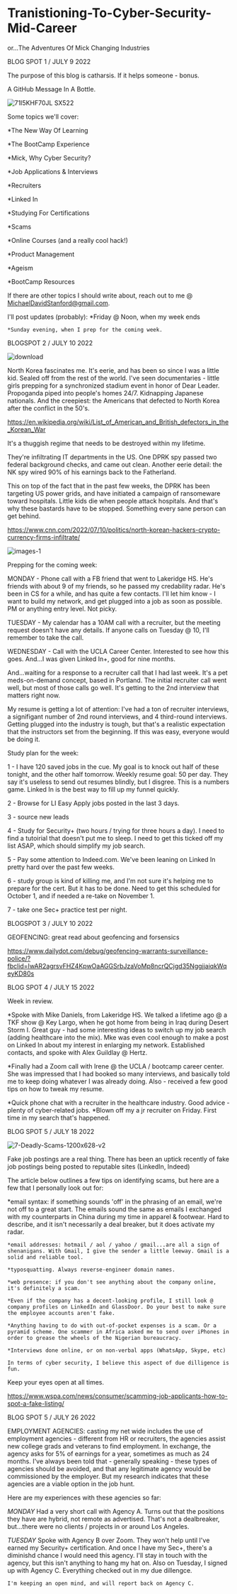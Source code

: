 # Tranistioning-To-Cyber-Security-Mid-Career
or...The Adventures Of Mick Changing Industries


BLOG SPOT 1 / JULY 9 2022

The purpose of this blog is catharsis. If it helps someone - bonus. 

A GitHub Message In A Bottle. 

![71I5KHF70JL _SX522_](https://user-images.githubusercontent.com/99157857/178168130-6a175657-e7d4-4f9d-82e0-998c80a1ba22.jpg)





Some topics we'll cover:



  *The New Way Of Learning

  *The BootCamp Experience

  *Mick, Why Cyber Security?

  *Job Applications & Interviews

  *Recruiters

  *Linked In

  *Studying For Certifications

  *Scams

  *Online Courses (and a really cool hack!)

  *Product Management

  *Ageism 

  *BootCamp Resources
  
  If there are other topics I should write about, reach out to me @ MichaelDavidStanford@gmail.com.








I'll post updates (probably):
    *Friday @ Noon, when my week ends
    
    *Sunday evening, when I prep for the coming week.
    

 



BLOGSPOT 2 / JULY 10 2022


 ![download](https://user-images.githubusercontent.com/99157857/178163629-4dc7d589-71ba-4d8d-8461-9725bad0ebe7.jpg)
 
North Korea fascinates me. It's eerie, and has been so since I was a little kid. Sealed off from the rest of the world.
I've seen documentaries - little girls prepping for a synchronized stadium event in honor of Dear Leader. Propoganda piped into people's homes 24/7. Kidnapping Japanese nationals. And the creepiest: the Americans that defected to North Korea after the conflict in the 50's. 


https://en.wikipedia.org/wiki/List_of_American_and_British_defectors_in_the_Korean_War



It's a thuggish regime that needs to be destroyed within my lifetime.

They're infiltrating IT departments in the US. One DPRK spy passed two federal background checks, and came out clean. Another eerie detail: the NK spy wired 90% of his earnings back to the Fatherland. 

This on top of the fact that in the past few weeks, the DPRK has been targeting US power grids, and have initiated a campaign of ransomeware toward hospitals. Little kids die when people attack hospitals. And that's why these bastards have to be stopped.
Something every sane person can get behind.


    

https://www.cnn.com/2022/07/10/politics/north-korean-hackers-crypto-currency-firms-infiltrate/

![images-1](https://user-images.githubusercontent.com/99157857/178171225-9b52d704-9ee3-4a20-a4dd-0375349dcd90.jpg)






Prepping for the coming week:

MONDAY - Phone call with a FB friend that went to Lakeridge HS. He's friends with about 9 of my friends, so he passed my credability radar. He's been in CS for a while, and has quite a few contacts. I'll let him know - I want to build my network, and get plugged into a job as soon as possible. PM or anything entry level. Not picky.

TUESDAY - My calendar has a 10AM call with a recruiter, but the meeting request doesn't have any details. If anyone calls on Tuesday @ 10, I'll remember to take the call.

WEDNESDAY - Call with the UCLA Career Center. Interested to see how this goes. And...I was given Linked In+, good for nine months.

And...waiting for a response to a recruiter call that I had last week. It's a pet meds-on-demand concept, based in Portland. The initial recruiter call went well, but most of those calls go well. It's getting to the 2nd interview that matters right now.


My resume is getting a lot of attention: I've had a ton of recruiter interviews, a signifigant number of 2nd round interviews, and 4 third-round interviews. Getting plugged into the industry is tough, but that's a realistic expectation that the instructors set from the beginning. If this was easy, everyone would be doing it.

Study plan for the week:

1 - I have 120 saved jobs in the cue. My goal is to knock out half of these tonight, and the other half tomorrow. 
Weekly resume goal: 50 per day. They say it's useless to send out resumes blindly, but I disgree. This is a numbers game. Linked In is the best way to fill up my funnel quickly.

2 - Browse for LI Easy Apply jobs posted in the last 3 days. 

3 - source new leads

4 - Study for Security+ (two hours / trying for three hours a day). I need to find a tutoirial that doesn't put me to sleep. I need to get this ticked off my list ASAP, which should simplify my job search. 

5 - Pay some attention to Indeed.com. We've been leaning on Linked In pretty hard over the past few weeks.

6 - study group is kind of killing me, and I'm not sure it's helping me to prepare for the cert. But it has to be done. Need to get this scheduled for October 1, and if needed a re-take on November 1. 

7 - take one Sec+ practice test per night.




BLOGSPOT 3 / JULY 10 2022


GEOFENCING: great read about geofencing and forsensics

  https://www.dailydot.com/debug/geofencing-warrants-surveillance-police/?fbclid=IwAR2agrsvFHZ4KpwOaAGGSrbJzaVoMp8ncrQCjgd35NggjjaiqkWqeyKD80s
  
  
  
  
  BLOG SPOT 4 / JULY 15 2022
  
  Week in review.
  
  *Spoke with Mike Daniels, from Lakeridge HS. We talked a lifetime ago @ a TKF show @ Key Largo, when he got home from being in Iraq during Desert Storm I. Great guy - had some interesting ideas to switch up my job search (adding healthcare into the mix). Mke was even cool enough to make a post on Linked In about my interest in enlarging my network. Established contacts, and spoke with Alex Guildlay @ Hertz.
  
  *Finally had a Zoom call with Irene @ the UCLA / bootcamp career center. She was impressed that I had booked so many interviews, and basically told me to keep doing whatever I was already doing. Also - received a few good tips on how to tweak my resume. 
  
  *Quick phone chat with a recruiter in the healthcare industry. Good advice - plenty of cyber-related jobs.
  *Blown off my a jr recruiter on Friday. First time in my search that's happened.
  
   BLOG SPOT 5 / JULY 18 2022
  
   ![7-Deadly-Scams-1200x628-v2](https://user-images.githubusercontent.com/99157857/179635339-1dbadc89-9093-43d8-9a99-dfb070fb6d2b.png) 
 
 
 
 
Fake job postings are a real thing. There has been an uptick recently of fake job postings being posted to reputable sites (LinkedIn, Indeed)

The article below outlines a few tips on identifying scams, but here are a few that I personally look out for:

 *email syntax: if something sounds 'off' in the phrasing of an email, we're not off to a great start. The emails sound the same as emails I exchanged with my counterparts in China during my time in apparel & footwear. Hard to describe, and it isn't necessarily a deal breaker, but it does activate my radar.
 
    *email addresses: hotmail / aol / yahoo / gmail...are all a sign of shenanigans. With Gmail, I give the sender a little leeway. Gmail is a solid and reliable tool.
    
    *typosquatting. Always reverse-engineer domain names. 
    
    *web presence: if you don't see anything about the company online, it's definitely a scam.
    
    *Even if the company has a decent-looking profile, I still look @ company profiles on LinkedIn and GlassDoor. Do your best to make sure the employee accounts aren't fake. 
    
    *Anything having to do with out-of-pocket expenses is a scam. Or a pyramid scheme. One scammer in Africa asked me to send over iPhones in order to grease the wheels of the Nigerian bureaucracy. 

    *Interviews done online, or on non-verbal apps (WhatsApp, Skype, etc)
    
    In terms of cyber security, I believe this aspect of due dilligence is fun.
    
   Keep your eyes open at all times. 
  
  


  
  
  
  
  https://www.wspa.com/news/consumer/scamming-job-applicants-how-to-spot-a-fake-listing/
  
  
 BLOG SPOT 5 / JULY 26 2022
 
 EMPLOYMENT AGENCIES: casting my net wide includes the use of employment agencies - different from HR or recruiters, the agencies assist new college grads and veterans to find employment. In exchange, the agency asks for 5% of earnings for a year, sometimes as much as 24 months.
 I've always been told that - generally speaking - these types of agencies should be avoided, and that any legitimate agency would be commissioned by the employer. But my research indicates that these agencies are a viable option in the job hunt.
 
 Here are my experiences with these agencies so far:
 
 *MONDAY* Had a very short call with Agency A. Turns out that the positions they have are hybrid, not remote as advertised. That's not a dealbreaker, but...there were no clients / projects in or around Los Angeles.
 
 *TUESDAY* Spoke with Agency B over Zoom. They won't help until I've earned my Security+ certification. And once I have my Sec+, there's a diminishd chance I would need this agency. 
    I'll stay in touch with the agency, but this isn't anything to hang my hat on.
    Also on Tuesday, I signed up with Agency C. Everything checked out in my due dillengce.
    
    I'm keeping an open mind, and will report back on Agency C.
    
